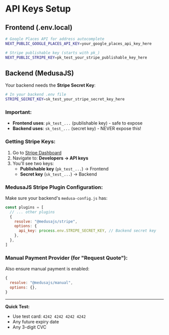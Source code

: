 # API Keys Setup

## Frontend (.env.local)

```bash
# Google Places API for address autocomplete
NEXT_PUBLIC_GOOGLE_PLACES_API_KEY=your_google_places_api_key_here

# Stripe publishable key (starts with pk_)
NEXT_PUBLIC_STRIPE_KEY=pk_test_your_stripe_publishable_key_here
```

## Backend (MedusaJS)

Your backend needs the **Stripe Secret Key**:

```bash
# In your backend .env file
STRIPE_SECRET_KEY=sk_test_your_stripe_secret_key_here
```

### Important:
- **Frontend uses**: `pk_test_...` (publishable key) - safe to expose
- **Backend uses**: `sk_test_...` (secret key) - NEVER expose this!

### Getting Stripe Keys:

1. Go to [Stripe Dashboard](https://dashboard.stripe.com/)
2. Navigate to: **Developers → API keys**
3. You'll see two keys:
   - **Publishable key** (`pk_test_...`) → Frontend
   - **Secret key** (`sk_test_...`) → Backend

### MedusaJS Stripe Plugin Configuration:

Make sure your backend's `medusa-config.js` has:

```javascript
const plugins = [
  // ... other plugins
  {
    resolve: "@medusajs/stripe",
    options: {
      api_key: process.env.STRIPE_SECRET_KEY, // Backend secret key
    },
  },
]
```

### Manual Payment Provider (for "Request Quote"):

Also ensure manual payment is enabled:

```javascript
{
  resolve: "@medusajs/manual",
  options: {},
}
```

---

**Quick Test:**
- Use test card: `4242 4242 4242 4242`
- Any future expiry date
- Any 3-digit CVC

